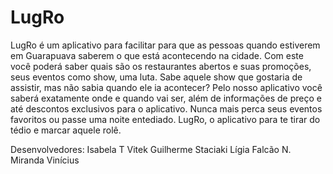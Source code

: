 # LugRo 
LugRo é um aplicativo para facilitar para que as pessoas quando estiverem em Guarapuava saberem o que está acontecendo na cidade.
Com este você poderá saber quais são os restaurantes abertos e suas promoções, seus eventos como show, uma luta.
Sabe aquele show que gostaria de assistir, mas não sabia quando ele ia acontecer?
Pelo nosso aplicativo você saberá exatamente onde e quando vai ser, além de informações de preço e até descontos exclusivos para o aplicativo.
Nunca mais perca seus eventos favoritos ou passe uma noite entediado. 
LugRo, o aplicativo para te tirar do tédio e marcar aquele rolê.


Desenvolvedores:
Isabela T Vitek 
Guilherme Staciaki
Lígia Falcão N. Miranda
Vinícius
